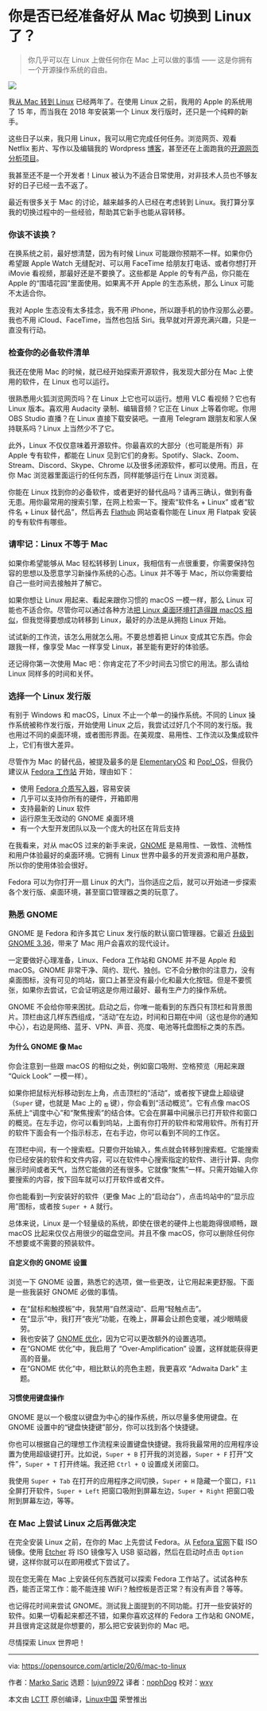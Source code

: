 [#]: collector: (lujun9972)
[#]: translator: (nophDog)
[#]: reviewer: (wxy)
[#]: publisher: (wxy)
[#]: url: (https://linux.cn/article-12375-1.html)
[#]: subject: (How to know if you're ready to switch from Mac to Linux)
[#]: via: (https://opensource.com/article/20/6/mac-to-linux)
[#]: author: (Marko Saric https://opensource.com/users/markosaric)

你是否已经准备好从 Mac 切换到 Linux 了？
======

> 你几乎可以在 Linux 上做任何你在 Mac 上可以做的事情 —— 这是你拥有一个开源操作系统的自由。

![](https://img.linux.net.cn/data/attachment/album/202007/02/222534g8bdabsllplnzl6c.jpg)

我[从 Mac 转到 Linux][2] 已经两年了。在使用 Linux 之前，我用的 Apple 的系统用了 15 年，而当我在 2018 年安装第一个 Linux 发行版时，还只是一个纯粹的新手。

这些日子以来，我只用 Linux，我可以用它完成任何任务。浏览网页、观看 Netflix 影片、写作以及编辑我的 Wordpress [博客][3]，甚至还在上面跑我的[开源网页分析项目][4]。

我甚至还不是一个开发者！Linux 被认为不适合日常使用，对非技术人员也不够友好的日子已经一去不返了。

最近有很多关于 Mac 的讨论，越来越多的人已经在考虑转到 Linux。我打算分享我的切换过程中的一些经验，帮助其它新手也能从容转移。

### 你该不该换？

在换系统之前，最好想清楚，因为有时候 Linux 可能跟你预期不一样。如果你仍希望跟 Apple Watch 无缝配对、可以用 FaceTime 给朋友打电话、或者你想打开 iMovie 看视频，那最好还是不要换了。这些都是 Apple 的专有产品，你只能在 Apple 的“围墙花园”里面使用。如果离不开 Apple 的生态系统，那么 Linux 可能不太适合你。

我对 Apple 生态没有太多挂念，我不用 iPhone，所以跟手机的协作没那么必要。我也不用 iCloud、FaceTime，当然也包括 Siri。我早就对开源充满兴趣，只是一直没有行动。

### 检查你的必备软件清单

我还在使用 Mac 的时候，就已经开始探索开源软件，我发现大部分在 Mac 上使用的软件，在 Linux 也可以运行。

很熟悉用火狐浏览网页吗？在 Linux 上它也可以运行。想用 VLC 看视频？它也有 Linux 版本。喜欢用 Audacity 录制、编辑音频？它正在 Linux 上等着你呢。你用 OBS Studio 直播？在 Linux 直接下载安装吧。一直用 Telegram 跟朋友和家人保持联系吗？Linux 上当然少不了它。

此外，Linux 不仅仅意味着开源软件。你最喜欢的大部分（也可能是所有）非 Apple 专有软件，都能在 Linux 见到它们的身影。Spotify、Slack、Zoom、Stream、Discord、Skype、Chrome 以及很多闭源软件，都可以使用。而且，在你 Mac 浏览器里面运行的任何东西，同样能够运行在 Linux 浏览器。

你能在 Linux 找到你的必备软件，或者更好的替代品吗？请再三确认，做到有备无患。用你最常用的搜索引擎，在网上检索一下。搜索“软件名 + Linux” 或者“软件名 + Linux 替代品”，然后再去 [Flathub][5] 网站查看你能在 Linux 用 Flatpak 安装的专有软件有哪些。

### 请牢记：Linux 不等于 Mac

如果你希望能够从 Mac 轻松转移到 Linux，我相信有一点很重要，你需要保持包容的思想以及愿意学习新操作系统的心态。Linux 并不等于 Mac，所以你需要给自己一些时间去接触并了解它。

如果你想让 Linux 用起来、看起来跟你习惯的 macOS 一模一样，那么 Linux 可能也不适合你。尽管你可以通过各种方法[把 Linux 桌面环境打造得跟 macOS 相似][14]，但我觉得要想成功转移到 Linux，最好的办法是从拥抱 Linux 开始。

试试新的工作流，该怎么用就怎么用。不要总想着把 Linux 变成其它东西。你会跟我一样，像享受 Mac 一样享受 Linux，甚至能有更好的体验感。

还记得你第一次使用 Mac 吧：你肯定花了不少时间去习惯它的用法。那么请给 Linux 同样多的时间和关怀。

### 选择一个 Linux 发行版

有别于 Windows 和 macOS，Linux 不止一个单一的操作系统。不同的 Linux 操作系统被称作发行版，开始使用 Linux 之后，我尝试过好几个不同的发行版。我也用过不同的桌面环境，或者图形界面。在美观度、易用性、工作流以及集成软件上，它们有很大差异。

尽管作为 Mac 的替代品，被提及最多的是 [ElementaryOS][6] 和 [Pop!_OS][7]，但我仍建议从 [Fedora 工作站][8] 开始，理由如下：

- 使用 [Fedora 介质写入器][9]，容易安装
- 几乎可以支持你所有的硬件，开箱即用
- 支持最新的 Linux 软件
- 运行原生无改动的 GNOME 桌面环境
- 有一个大型开发团队以及一个庞大的社区在背后支持

在我看来，对从 macOS 过来的新手来说，[GNOME][10] 是易用性、一致性、流畅性和用户体验最好的桌面环境。它拥有 Linux 世界中最多的开发资源和用户基数，所以你的使用体验会很好。

Fedora 可以为你打开一扇 Linux 的大门，当你适应之后，就可以开始进一步探索各个发行版、桌面环境，甚至窗口管理器之类的玩意了。

### 熟悉 GNOME

GNOME 是 Fedora 和许多其它 Linux 发行版的默认窗口管理器。它最近 [升级到 GNOME 3.36][11]，带来了 Mac 用户会喜欢的现代设计。

一定要做好心理准备，Linux、Fedora 工作站和 GNOME 并不是 Apple 和 macOS。GNOME 非常干净、简约、现代、独创。它不会分散你的注意力，没有桌面图标，没有可见的坞站，窗口上甚至没有最小化和最大化按钮。但是不要慌张，如果你去尝试，它会证明这是你用过最好、最有生产力的操作系统。

GNOME 不会给你带来困扰。启动之后，你唯一能看到的东西只有顶栏和背景图片。顶栏由这几样东西组成，“活动”在左边，时间和日期在中间（这也是你的通知中心），右边是网络、蓝牙、VPN、声音、亮度、电池等托盘图标之类的东西。

#### 为什么 GNOME 像 Mac

你会注意到一些跟 macOS 的相似之处，例如窗口吸附、空格预览（用起来跟 “Quick Look” 一模一样）。

如果你把鼠标光标移动到左上角，点击顶栏的“活动”，或者按下键盘上超级键（`Super` 键，也就是 Mac 上的 `ஐ` 键），你会看到“活动概览”。它有点像 macOS 系统上“调度中心”和“聚焦搜索”的结合体。它会在屏幕中间展示已打开软件和窗口的概览。在左手边，你可以看到坞站，上面有你打开的软件和常用软件。所有打开的软件下面会有一个指示标志，在右手边，你可以看到不同的工作区。

在顶栏中间，有一个搜索框。只要你开始输入，焦点就会转移到搜索框。它能搜索你已经安装的软件和文件内容，可以在软件中心搜索指定的软件、进行计算、向你展示时间或者天气，当然它能做的还有很多。它就像“聚焦”一样。只需开始输入你要搜索的内容，按下回车就可以打开软件或者文件。

你也能看到一列安装好的软件（更像 Mac 上的“启动台”），点击坞站中的“显示应用”图标，或者按 `Super + A` 就行。

总体来说，Linux 是一个轻量级的系统，即使在很老的硬件上也能跑得很顺畅，跟 macOS 比起来仅仅占用很少的磁盘空间。并且不像 macOS，你可以删除任何你不想要或不需要的预装软件。

#### 自定义你的 GNOME 设置

浏览一下 GNOME 设置，熟悉它的选项，做一些更改，让它用起来更舒服。下面是一些我装好 GNOME 必做的事情。

- 在“鼠标和触摸板”中，我禁用“自然滚动”、启用“轻触点击”。
- 在“显示”中，我打开“夜光”功能，在晚上，屏幕会让颜色变暖，减少眼睛疲劳。
- 我也安装了 [GNOME 优化][12]，因为它可以更改额外的设置选项。
- 在“GNOME 优化”中，我启用了 “Over-Amplification” 设置，这样就能获得更高的音量。
- 在“GNOME 优化”中，相比默认的亮色主题，我更喜欢 “Adwaita Dark” 主题。

#### 习惯使用键盘操作

GNOME 是以一个极度以键盘为中心的操作系统，所以尽量多使用键盘。在 GNOME 设置中的“键盘快捷键”部分，你可以找到各个快捷键。

你也可以根据自己的理想工作流程来设置键盘快捷键。我将我最常用的应用程序设置为使用超级键打开。比如说，`Super + B` 打开我的浏览器，`Super + F` 打开“文件”，`Super + T` 打开终端。我还把 `Ctrl + Q` 设置成关闭窗口。

我使用 `Super + Tab` 在打开的应用程序之间切换，`Super + H` 隐藏一个窗口，`F11` 全屏打开软件，`Super + Left` 把窗口吸附到屏幕左边，`Super + Right` 把窗口吸附到屏幕左边，等等。

### 在 Mac 上尝试 Linux 之后再做决定

在完全安装 Linux 之前，在你的 Mac 上先尝试 Fedora。从 [Fefora 官网][9]下载 ISO 镜像。使用 [Etcher][13] 将 ISO 镜像写入 USB 驱动器，然后在启动时点击 `Option` 键，这样你就可以在即用模式下尝试了。

现在您无需在 Mac 上安装任何东西就可以探索 Fedora 工作站了。试试各种东西，能否正常工作：能不能连接 WiFi？触控板是否正常？有没有声音？等等。

也记得花时间来尝试 GNOME。测试我上面提到的不同功能。打开一些安装好的软件。如果一切看起来都还不错，如果你喜欢这样的 Fedora 工作站和 GNOME，并且很肯定这就是你想要的，那么把它安装到你的 Mac 吧。

尽情探索 Linux 世界吧！

--------------------------------------------------------------------------------

via: https://opensource.com/article/20/6/mac-to-linux

作者：[Marko Saric][a]
选题：[lujun9972][b]
译者：[nophDog](https://github.com/nophDog)
校对：[wxy](https://github.com/wxy)

本文由 [LCTT](https://github.com/LCTT/TranslateProject) 原创编译，[Linux中国](https://linux.cn/) 荣誉推出

[a]: https://opensource.com/users/markosaric
[b]: https://github.com/lujun9972
[1]: https://opensource.com/sites/default/files/styles/image-full-size/public/lead-images/computer_browser_web_desktop.png?itok=Bw8ykZMA (Digital images of a computer desktop)
[2]: https://markosaric.com/linux/
[3]: https://markosaric.com/how-start-blog/
[4]: https://plausible.io/open-source-website-analytics
[5]: https://flathub.org/apps
[6]: https://opensource.com/article/20/2/macbook-linux-elementary
[7]: https://support.system76.com/articles/pop-basics/
[8]: https://getfedora.org/
[9]: https://getfedora.org/en/workstation/download/
[10]: https://www.gnome.org/
[11]: https://www.gnome.org/news/2020/03/gnome-3-36-released/
[12]: https://wiki.gnome.org/Apps/Tweaks
[13]: https://www.balena.io/etcher/
[14]: https://linux.cn/article-12361-1.html